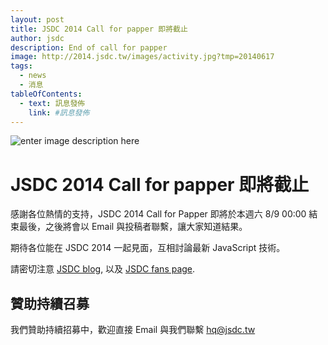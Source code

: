```yaml
---
layout: post
title: JSDC 2014 Call for papper 即將截止
author: jsdc
description: End of call for papper
image: http://2014.jsdc.tw/images/activity.jpg?tmp=20140617
tags:
  - news
  - 消息
tableOfContents:
  - text: 訊息發佈
    link: #訊息發佈
---
```


![enter image description here][1]

# JSDC 2014 Call for papper 即將截止

感謝各位熱情的支持，JSDC 2014 Call for Papper 即將於本週六 8/9 00:00 結束最後，之後將會以 Email 與投稿者聯繫，讓大家知道結果。

期待各位能在 JSDC 2014 一起見面，互相討論最新 JavaScript 技術。

請密切注意 [JSDC blog](http://blog.jsdc.tw), 以及 [JSDC fans page](https://www.facebook.com/JSDC.TW).

## 贊助持續召募

我們贊助持續招募中，歡迎直接 Email 與我們聯繫 [hq@jsdc.tw](mailto:hq@jsdc.tw)

  [1]: http://2014.jsdc.tw/images/activity.jpg?tmp=20140617
